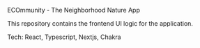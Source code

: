 ECOmmunity - The Neighborhood Nature App

This repository contains the frontend UI logic for the application.

Tech: React, Typescript, Nextjs, Chakra
